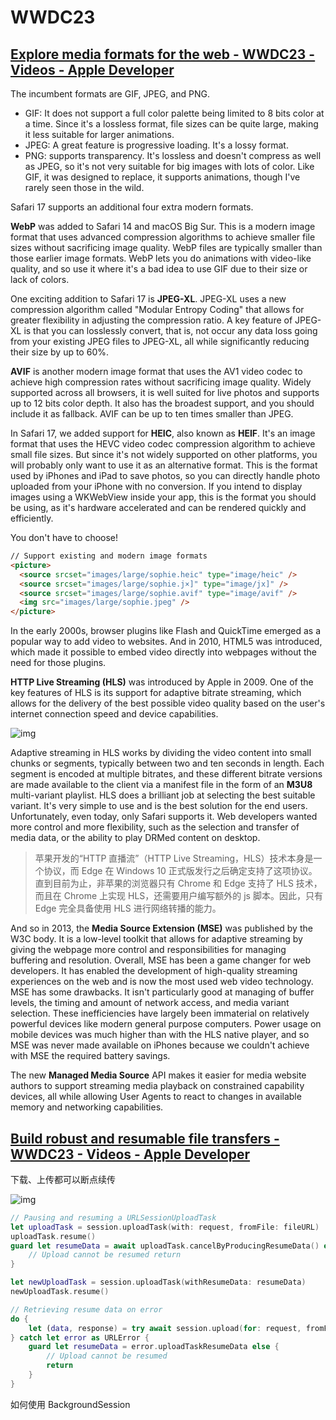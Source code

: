 # WWDC23

## [Explore media formats for the web - WWDC23 - Videos - Apple Developer](https://developer.apple.com/videos/play/wwdc2023/10122/)

The incumbent formats are GIF, JPEG, and PNG.

- GIF: It does not support a full color palette being limited to 8 bits color at a time. Since it's a lossless format, file sizes can be quite large, making it less suitable for larger animations.
- JPEG: A great feature is progressive loading. It's a lossy format.
- PNG: supports transparency. It's lossless and doesn't compress as well as JPEG, so it's not very suitable for big images with lots of color. Like GIF, it was designed to replace, it supports animations, though I've rarely seen those in the wild.

Safari 17 supports an additional four extra modern formats.

**WebP** was added to Safari 14 and macOS Big Sur. This is a modern image format that uses advanced compression algorithms to achieve smaller file sizes without sacrificing image quality. WebP files are typically smaller than those earlier image formats. WebP lets you do animations with video-like quality, and so use it where it's a bad idea to use GIF due to their size or lack of colors.

One exciting addition to Safari 17 is **JPEG-XL**. JPEG-XL uses a new compression algorithm called "Modular Entropy Coding" that allows for greater flexibility in adjusting the compression ratio. A key feature of JPEG-XL is that you can losslessly convert, that is, not occur any data loss going from your existing JPEG files to JPEG-XL, all while significantly reducing their size by up to 60%.

**AVIF** is another modern image format that uses the AV1 video codec to achieve high compression rates without sacrificing image quality. Widely supported across all browsers, it is well suited for live photos and supports up to 12 bits color depth. It also has the broadest support, and you should include it as fallback. AVIF can be up to ten times smaller than JPEG.

In Safari 17, we added support for **HEIC**, also known as **HEIF**. It's an image format that uses the HEVC video codec compression algorithm to achieve small file sizes. But since it's not widely supported on other platforms, you will probably only want to use it as an alternative format. This is the format used by iPhones and iPad to save photos, so you can directly handle photo uploaded from your iPhone with no conversion. If you intend to display images using a WKWebView inside your app, this is the format you should be using, as it's hardware accelerated and can be rendered quickly and efficiently.

You don't have to choose!

```html
// Support existing and modern image formats
<picture>
  <source srcset="images/large/sophie.heic" type="image/heic" />
  <source srcset="images/large/sophie.j×]" type="image/jx]" />
  <source srcset="images/large/sophie.avif" type="image/avif" />
  <img src="images/large/sophie.jpeg" />
</picture>
```

In the early 2000s, browser plugins like Flash and QuickTime emerged as a popular way to add video to websites. And in 2010, HTML5 was introduced, which made it possible to embed video directly into webpages without the need for those plugins.

**HTTP Live Streaming (HLS)** was introduced by Apple in 2009. One of the key features of HLS is its support for adaptive bitrate streaming, which allows for the delivery of the best possible video quality based on the user's internet connection speed and device capabilities.

![img](/img/3D93C2F7-58CC-43BF-B86D-AF0FAD56208B.png)

Adaptive streaming in HLS works by dividing the video content into small chunks or segments, typically between two and ten seconds in length. Each segment is encoded at multiple bitrates, and these different bitrate versions are made available to the client via a manifest file in the form of an **M3U8** multi-variant playlist. HLS does a brilliant job at selecting the best suitable variant. It's very simple to use and is the best solution for the end users. Unfortunately, even today, only Safari supports it. Web developers wanted more control and more flexibility, such as the selection and transfer of media data, or the ability to play DRMed content on desktop.

> 苹果开发的“HTTP 直播流”（HTTP Live Streaming，HLS）技术本身是一个协议，而 Edge 在 Windows 10 正式版发行之后确定支持了这项协议。直到目前为止，非苹果的浏览器只有 Chrome 和 Edge 支持了 HLS 技术，而且在 Chrome 上实现 HLS，还需要用户编写额外的 js 脚本。因此，只有 Edge 完全具备使用 HLS 进行网络转播的能力。

And so in 2013, the **Media Source Extension (MSE)** was published by the W3C body. It is a low-level toolkit that allows for adaptive streaming by giving the webpage more control and responsibilities for managing buffering and resolution. Overall, MSE has been a game changer for web developers. It has enabled the development of high-quality streaming experiences on the web and is now the most used web video technology. MSE has some drawbacks. It isn't particularly good at managing of buffer levels, the timing and amount of network access, and media variant selection. These inefficiencies have largely been immaterial on relatively powerful devices like modern general purpose computers. Power usage on mobile devices was much higher than with the HLS native player, and so MSE was never made available on iPhones because we couldn't achieve with MSE the required battery savings.

The new **Managed Media Source** API makes it easier for media website authors to support streaming media playback on constrained capability devices, all while allowing User Agents to react to changes in available memory and networking capabilities.

## [Build robust and resumable file transfers - WWDC23 - Videos - Apple Developer](https://developer.apple.com/videos/play/wwdc2023/10006/)

下载、上传都可以断点续传

![img](/img/F1CAD7FF-EFD1-4CCA-8A36-25882E980D63.png)

```swift
// Pausing and resuming a URLSessionUploadTask
let uploadTask = session.uploadTask(with: request, fromFile: fileURL)
uploadTask.resume()
guard let resumeData = await uploadTask.cancelByProducingResumeData() else {
    // Upload cannot be resumed return
}

let newUploadTask = session.uploadTask(withResumeData: resumeData)
newUploadTask.resume()

// Retrieving resume data on error
do {
    let (data, response) = try await session.upload(for: request, fromFile: fileURL)
} catch let error as URLError {
    guard let resumeData = error.uploadTaskResumeData else {
        // Upload cannot be resumed
        return
    }
}
```

如何使用 BackgroundSession
